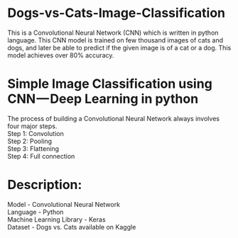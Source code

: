 # Dogs-vs-Cats-Image-Classification

This is a Convolutional Neural Network (CNN) which is written in python language. This CNN model is trained on few thousand images of cats and dogs, and later be able to predict if the given image is of a cat or a dog. This model achieves over 80% accuracy.

# Simple Image Classification using CNN — Deep Learning in python

The process of building a Convolutional Neural Network always involves four major steps. </br>
Step 1: Convolution </br>
Step 2: Pooling </br>
Step 3: Flattening </br>
Step 4: Full connection </br>

# Description:

Model - Convolutional Neural Network </br>
Language - Python </br>
Machine Learning Library - Keras </br>
Dataset - Dogs vs. Cats available on Kaggle </br>
